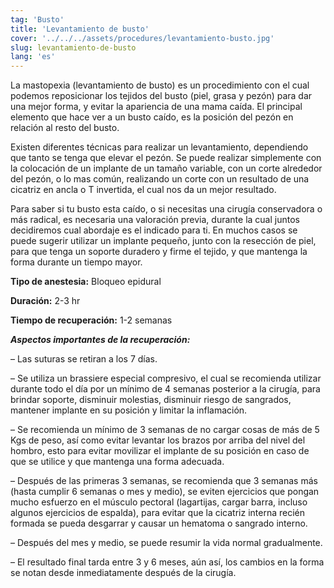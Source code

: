 ```yaml
---
tag: 'Busto'
title: 'Levantamiento de busto'
cover: '../../../assets/procedures/levantamiento-busto.jpg'
slug: levantamiento-de-busto
lang: 'es'
---
```


La mastopexia (levantamiento de busto) es un procedimiento con el cual podemos reposicionar los tejidos del busto (piel, grasa y pezón) para dar una mejor forma, y evitar la apariencia de una mama caída. El principal elemento que hace ver a un busto caído, es la posición del pezón en relación al resto del busto.

Existen diferentes técnicas para realizar un levantamiento, dependiendo que tanto se tenga que elevar el pezón. Se puede realizar simplemente con la colocación de un implante de un tamaño variable, con un corte alrededor del pezón, o lo mas común, realizando un corte con un resultado de una cicatriz en ancla o T invertida, el cual nos da un mejor resultado.

Para saber si tu busto esta caído, o si necesitas una cirugía conservadora o más radical, es necesaria una valoración previa, durante la cual juntos decidiremos cual abordaje es el indicado para ti. En muchos casos se puede sugerir utilizar un implante pequeño, junto con la resección de piel, para que tenga un soporte duradero y firme el tejido, y que mantenga la forma durante un tiempo mayor.

**Tipo de anestesia:** Bloqueo epidural

**Duración:** 2-3 hr

**Tiempo de recuperación:** 1-2 semanas

**_Aspectos importantes de la recuperación:_**

– Las suturas se retiran a los 7 días.

– Se utiliza un brassiere especial compresivo, el cual se recomienda utilizar durante todo el día por un mínimo de 4 semanas posterior a la cirugía, para brindar soporte, disminuir molestias, disminuir riesgo de sangrados, mantener implante en su posición y limitar la inflamación.

– Se recomienda un mínimo de 3 semanas de no cargar cosas de más de 5 Kgs de peso, así como evitar levantar los brazos por arriba del nivel del hombro, esto para evitar movilizar el implante de su posición en caso de que se utilice y que mantenga una forma adecuada.

– Después de las primeras 3 semanas, se recomienda que 3 semanas más (hasta cumplir 6 semanas o mes y medio), se eviten ejercicios que pongan mucho esfuerzo en el músculo pectoral (lagartijas, cargar barra, incluso algunos ejercicios de espalda), para evitar que la cicatriz interna recién formada se pueda desgarrar y causar un hematoma o sangrado interno.

– Después del mes y medio, se puede resumir la vida normal gradualmente.

– El resultado final tarda entre 3 y 6 meses, aún así, los cambios en la forma se notan desde inmediatamente después de la cirugía.
